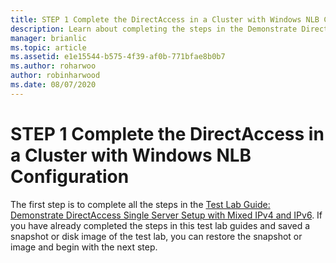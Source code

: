 ```yaml
---
title: STEP 1 Complete the DirectAccess in a Cluster with Windows NLB Configuration
description: Learn about completing the steps in the Demonstrate DirectAccess Single Server Setup with Mixed IPv4 and IPv6 test lab guide.
manager: brianlic
ms.topic: article
ms.assetid: e1e15544-b575-4f39-af0b-771bfae8b0b7
ms.author: roharwoo
author: robinharwood
ms.date: 08/07/2020
---
```

# STEP 1 Complete the DirectAccess in a Cluster with Windows NLB Configuration

The first step is to complete all the steps in the [Test Lab Guide: Demonstrate DirectAccess Single Server Setup with Mixed IPv4 and IPv6](https://go.microsoft.com/fwlink/p/?LinkId=237004). If you have already completed the steps in this test lab guides and saved a snapshot or disk image of the test lab, you can restore the snapshot or image and begin with the next step.
